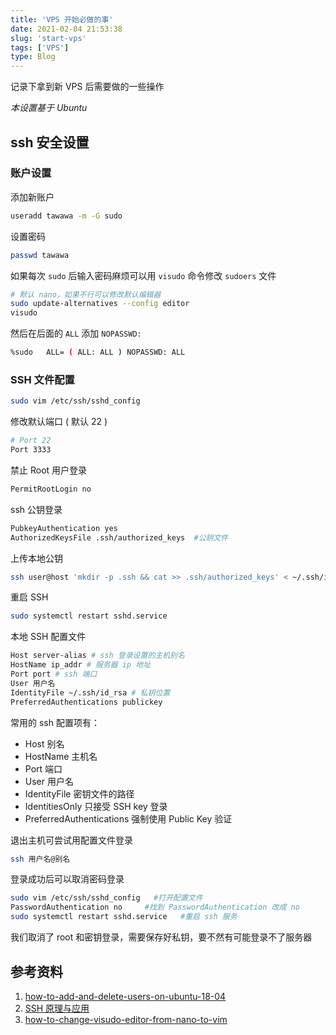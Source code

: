 ```yaml
---
title: 'VPS 开始必做的事'
date: 2021-02-04 21:53:38
slug: 'start-vps'
tags: ['VPS']
type: Blog
---
```


记录下拿到新 VPS 后需要做的一些操作

_本设置基于 Ubuntu_

## ssh 安全设置

### 账户设置

添加新账户

```bash
useradd tawawa -m -G sudo
```

设置密码

```bash
passwd tawawa
```

如果每次 `sudo` 后输入密码麻烦可以用 `visudo` 命令修改 `sudoers` 文件

```bash
# 默认 nano，如果不行可以修改默认编辑器
sudo update-alternatives --config editor
visudo
```

然后在后面的 `ALL` 添加 `NOPASSWD: `

```bash
%sudo   ALL= ( ALL: ALL ) NOPASSWD: ALL
```

### SSH 文件配置

```bash
sudo vim /etc/ssh/sshd_config
```

修改默认端口 ( 默认 22 )

```bash
# Port 22
Port 3333
```

禁止 Root 用户登录

```bash
PermitRootLogin no
```

ssh 公钥登录

```bash
PubkeyAuthentication yes
AuthorizedKeysFile .ssh/authorized_keys  #公钥文件
```

上传本地公钥

```bash
ssh user@host 'mkdir -p .ssh && cat >> .ssh/authorized_keys' < ~/.ssh/id_rsa.pub
```

重启 SSH

```bash
sudo systemctl restart sshd.service
```

本地 SSH 配置文件

```bash
Host server-alias # ssh 登录设置的主机别名
HostName ip_addr # 服务器 ip 地址
Port port # ssh 端口
User 用户名
IdentityFile ~/.ssh/id_rsa # 私钥位置
PreferredAuthentications publickey
```

常用的 ssh 配置项有：

- Host 别名
- HostName 主机名
- Port 端口
- User 用户名
- IdentityFile 密钥文件的路径
- IdentitiesOnly 只接受 SSH key 登录
- PreferredAuthentications 强制使用 Public Key 验证

退出主机可尝试用配置文件登录

```bash
ssh 用户名@别名
```

登录成功后可以取消密码登录

```bash
sudo vim /etc/ssh/sshd_config   #打开配置文件
PasswordAuthentication no     #找到 PasswordAuthentication 改成 no
sudo systemctl restart sshd.service   #重启 ssh 服务
```

我们取消了 root 和密钥登录，需要保存好私钥，要不然有可能登录不了服务器

## 参考资料

1.  [how-to-add-and-delete-users-on-ubuntu-18-04](https://www.digitalocean.com/community/tutorials/how-to-add-and-delete-users-on-ubuntu-18-04)
2.  [SSH 原理与应用](http://www.ruanyifeng.com/blog/2011/12/ssh_remote_login.html)
3.  [how-to-change-visudo-editor-from-nano-to-vim](https://askubuntu.com/questions/539243/how-to-change-visudo-editor-from-nano-to-vim)
